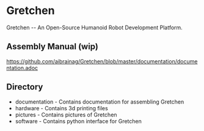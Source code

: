 # Gretchen
Gretchen -- An Open-Source Humanoid Robot Development Platform.

## Assembly Manual (wip)
https://github.com/aibrainag/Gretchen/blob/master/documentation/documentation.adoc

## Directory
- documentation - Contains documentation for assembling Gretchen
- hardware - Contains 3d printing files
- pictures - Contains pictures of Gretchen
- software - Contains python interface for Gretchen
